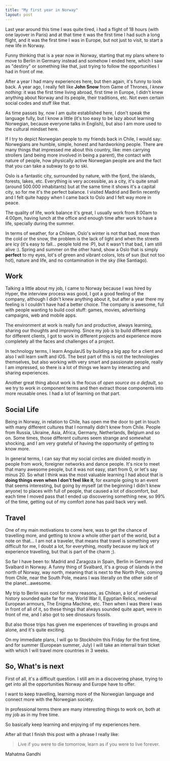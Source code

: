 ```yaml
---
title: "My first year in Norway"
layout: post
---
```


Last year around this time I was quite tired, i had a flight of 18 hours (with one layover in Paris) and at that time it was the first time I had such a long flight, and it was the first time I was in Europe, but not just to visit, to start a new life in Norway.

Funny thinking that is a year now in Norway, starting that my plans where to move to Berlin in Germany instead and somehow I ended here, which I saw as "destiny" or something like that, just trying to follow the opportunities I had in front of me.

After a year I had many experiences here, but then again, it's funny to look back. A year ago, I really felt like **John Snow** from Game of Thrones, *I knew nothing*: it was the first time living abroad, first time in Europe, I didn't knew anything about Norway and its people, their traditions, etc. Not even certain social codes and stuff like that.

As time passes by, now I am quite established here, I don't speak the language fully, but I know a little (it's too easy to be lazy about learning Norwegian, because everyone talks in English), but also I am more used to the cultural mindset here.

If I try to depict Norwegian people to my friends back in Chile, I would say: Norwegians are humble, simple, honest and hardworking people. There are many things that impressed me about this country, like: men carrying strollers (and being more involved in being a parent), the contact with nature of people, how physically active Norwegian people are and the fact that you can take a subway to go to ski.

Oslo is a fantastic city, surrounded by nature, with the fjord, the islands, forests, lakes, etc. Everything is very accessible, as a city, it's quite small (around 500.000 inhabitants) but at the same time it shows it's a capital city, so for me it's the perfect balance. I visited Madrid and Berlin recently and I felt quite happy when I came back to Oslo and I felt way more in peace.

The quality of life, work balance it's great, I usually work from 8:00am to 4:00pm, having lunch at the office and enough time after work to have a life, specially during the summer.

In terms of weather, for a Chilean, Oslo's winter is not that bad, more than the cold or the snow, the problem is the lack of light and when the streets are icy (it's easy to fall... people told me :P), but it wasn't that bad, I am still alive :). Spring and summer on the other hand, show a Oslo that is simply **perfect** to my eyes, lot's of green and vibrant colors, lots of sun (but not too hot), nature and life, and no contamination in the sky (like Santiago).

## Work

Talking a little about my job, I came to Norway because I was hired by Hyper, the interview process was good, I got a good feeling of the company, although I didn't knew anything about it, but after a year there my feeling is I couldn't have had a better choice. The company is awesome, full with people wanting to build cool stuff: games, movies, advertising campaigns, web and mobile apps.

The environment at work is really fun and productive, always learning, sharing our thoughts and improving. Since my job is to build different apps for different clients, I got to work in different projects and experience more completely all the faces and challenges of a project.

In technology terms, I learn AngularJS by building a big app for a client and also I will learn swift and iOS. The best part of this is not the technologies themselves, but also working with very smart and passionate people, really I am impressed, so there is a lot of things we learn by interacting and sharing experiences.

Another great thing about work is the focus of *open source as a default*, so we try to work in component terms and then extract those components into more reusable ones. I had a lot of learning on that part.

## Social Life

Being in Norway, in relation to Chile, has open me the door to get in touch with many different cultures that I normally didn't knew from Chile. People from Russia, Ukraine, Asia, Africa, Germany, Netherlands, Belgium and so on.  Some times, those different cultures seem strange and somewhat shocking, and I am very grateful of having the opportunity of getting to know more.

In general terms, I can say that my social circles are divided mostly in people from work, foreigner networks and dance people. It's nice to meet that many awesome people, but it was not easy, start from 0, or let's say minus 20. So what I think was the most valuable learning I had about that is **doing things even when I don't feel like it**, for example going to an event that seems interesting, but going by myself (at the beginning I didn't knew anyone) to places with full of people, that caused a lot of discomfort, but each time I moved pass that I ended up discovering something new, so 99% of the time, getting out of my comfort zone has paid back very well.

## Travel

One of my main motivations to come here, was to get the chance of travelling more, and getting to know a whole other part of the world, but a note on that... I am not a traveler, that means that travel is something very difficult for me, I doubt a lot, for everything, mostly because my lack of experience travelling, but that is part of the charm ;).

So far I have been to: Madrid and Zaragoza in Spain, Berlin in Germany and Svalbard in Norway. A funny thing of Svalbard, it's a group of islands in the north of Norway, way north, meaning that is next to the North Pole, coming from Chile, near the South Pole, means I was literally on the other side of the planet...awesome.

My trip to Berlin was cool for many reasons, as Chilean, a lot of universal history sounded quite far for me, World War II, Egyptian Relics, medieval European armours, The Enigma Machine, etc. Then when I was there I was in front of all of it, so these things that always sounded quite apart, were in front of me, and I also got to see dinosaurs fossils.

But also those trips has given me experiences of travelling in groups and alone, and it's quite exciting.

On my immediate plans, I will go to Stockholm this Friday for the first time, and for summer (European summer, July) I will take an interrail train ticket with which I will travel more countries in 3 weeks.

## So, What's is next

First of all, it's a difficult question. I still am in a discovering phase, trying to get into all the opportunities Norway and Europe have to offer.

I want to keep travelling, learning more of the Norwegian language and connect more with the Norwegian society.

In professional terms there are many interesting things to work on, both at my job as in my free time.

So basically keep learning and enjoying of my experiences here.

After all that I finish this post with a phrase I really like:

> Live if you were to die tomorrow, learn as if you were to live forever.

Mahatma Gandhi
